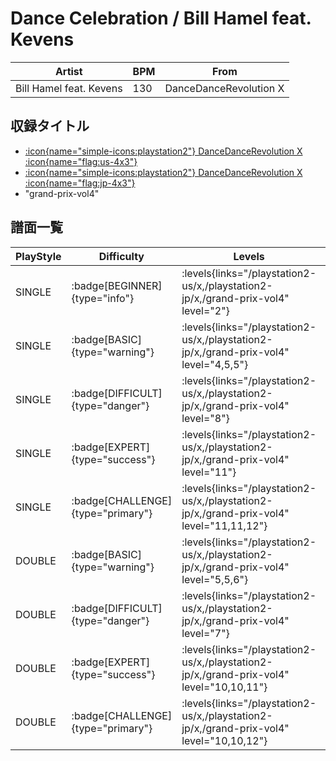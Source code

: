 # Dance Celebration / Bill Hamel feat. Kevens

|Artist|BPM|From|
|------|---|----|
|Bill Hamel feat. Kevens|130|DanceDanceRevolution X|

## 収録タイトル

- [:icon{name="simple-icons:playstation2"} DanceDanceRevolution X :icon{name="flag:us-4x3"}](/playstation2-us/x)
- [:icon{name="simple-icons:playstation2"} DanceDanceRevolution X :icon{name="flag:jp-4x3"}](/playstation2-jp/x)
- "grand-prix-vol4"

## 譜面一覧

|PlayStyle|Difficulty|Levels|Notes|Movie|
|---------|----------|------|-----|-----|
|SINGLE| :badge[BEGINNER]{type="info"}| :levels{links="/playstation2-us/x,/playstation2-jp/x,/grand-prix-vol4" level="2"}|72/0||
|SINGLE| :badge[BASIC]{type="warning"}| :levels{links="/playstation2-us/x,/playstation2-jp/x,/grand-prix-vol4" level="4,5,5"}|141/8||
|SINGLE| :badge[DIFFICULT]{type="danger"}| :levels{links="/playstation2-us/x,/playstation2-jp/x,/grand-prix-vol4" level="8"}|218/20||
|SINGLE| :badge[EXPERT]{type="success"}| :levels{links="/playstation2-us/x,/playstation2-jp/x,/grand-prix-vol4" level="11"}|330/10||
|SINGLE| :badge[CHALLENGE]{type="primary"}| :levels{links="/playstation2-us/x,/playstation2-jp/x,/grand-prix-vol4" level="11,11,12"}|308/10(26)||
|DOUBLE| :badge[BASIC]{type="warning"}| :levels{links="/playstation2-us/x,/playstation2-jp/x,/grand-prix-vol4" level="5,5,6"}|148/7||
|DOUBLE| :badge[DIFFICULT]{type="danger"}| :levels{links="/playstation2-us/x,/playstation2-jp/x,/grand-prix-vol4" level="7"}|192/9||
|DOUBLE| :badge[EXPERT]{type="success"}| :levels{links="/playstation2-us/x,/playstation2-jp/x,/grand-prix-vol4" level="10,10,11"}|298/7||
|DOUBLE| :badge[CHALLENGE]{type="primary"}| :levels{links="/playstation2-us/x,/playstation2-jp/x,/grand-prix-vol4" level="10,10,12"}|275/7(25)||

